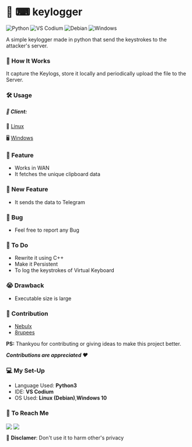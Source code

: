 # 🔐  ⌨  keylogger  

![Python](https://img.shields.io/badge/Python-14354C?style=flat&logo=python&logoColor=white)  ![VS Codium](https://img.shields.io/badge/VSCodium-2F80ED?style=flat&logo=VSCodium&logoColor=white)  ![Debian](https://img.shields.io/badge/Debian-A81D33?style=flat&logo=debian&logoColor=white) ![Windows](https://img.shields.io/badge/Windows-0078D6?style=flat&logo=windows&logoColor=white)  

A simple keylogger made in python that send the keystrokes to the attacker's server.  
  
### 🐼 How It Works  

It capture the Keylogs, store it locally and periodically upload the file to the Server.  


### 🛠️ Usage  
 
##### 👥 Client:  

🐧 [Linux](Linux/README.md) 

🖥️ [Windows](Windows/README.md) 


### 🗿 Feature  

* Works in WAN  
* It fetches the unique clipboard data  


### 🚀 New Feature  

* It sends the data to Telegram  



### 🐞 Bug  
   
* Feel free to report any Bug  
    
### 🥷 To Do 
 
* Rewrite it using C++ 
* Make it Persistent
* To log the keystrokes of Virtual Keyboard  

### 😭 Drawback  

* Executable size is large  


### 🤝 Contribution  
  
* [Nebulx](discord.com/users/758104123249262652) 
* [8rupees](https://github.com/8rupees)  



__PS:__ Thankyou for contributing or giving ideas to make this project better.  

___Contributions are appreciated ❤️___


### 💻 My Set-Up  

* Language Used: __Python3__ 
* IDE: __VS Codium__  
* OS Used: __Linux (Debian)__,__Windows 10__    


### 💬 To Reach Me  

 <a href='https://discord.com/users/718847515176206406' target="blank"> <img align="center" src="https://img.shields.io/badge/Discord-5865F2?style=flat&logo=discord&logoColor=white"/></a> <a href='https://twitter.com/debang5hu' target="blank"> <img align="center" src="https://img.shields.io/badge/X-000000?style=flat&logo=x&logoColor=white"/></a>  
 


🚫 __Disclamer__: Don't use it to harm other's privacy  
